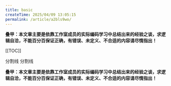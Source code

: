 ```yaml
---
title: basic
createTime: 2025/04/09 13:05:15
permalink: /article/a2bls9wo/
---
```

[//]: # (模板文件)

[//]: # (页首)

<!-- #region statement -->

**叠甲：本文章主要是依靠工作室成员的实际编码学习中总结出来的经验之谈，求逻辑自洽，不能百分百保证正确，有错误、未定义、不合适的内容请尽情指出！**

[[TOC]]

<el-divider>
    分割线
</el-divider>

<!-- #endregion statement -->

[//]: # (页尾)

<!-- #region comment -->

<el-divider>
    分割线
</el-divider>

**叠甲：本文章主要是依靠工作室成员的实际编码学习中总结出来的经验之谈，求逻辑自洽，不能百分百保证正确，有错误、未定义、不合适的内容请尽情指出！**

<CommentService />

<!-- #endregion comment -->
